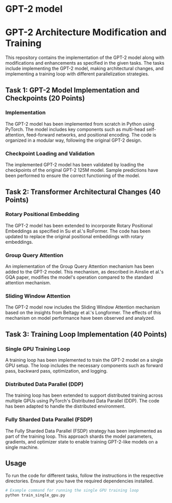 # GPT-2 model

# GPT-2 Architecture Modification and Training

This repository contains the implementation of the GPT-2 model along with modifications and enhancements as specified in the given tasks. The tasks include implementing the GPT-2 model, making architectural changes, and implementing a training loop with different parallelization strategies.

## Task 1: GPT-2 Model Implementation and Checkpoints (20 Points)

### Implementation

The GPT-2 model has been implemented from scratch in Python using PyTorch. The model includes key components such as multi-head self-attention, feed-forward networks, and positional encoding. The code is organized in a modular way, following the original GPT-2 design.

### Checkpoint Loading and Validation

The implemented GPT-2 model has been validated by loading the checkpoints of the original GPT-2 125M model. Sample predictions have been performed to ensure the correct functioning of the model.

## Task 2: Transformer Architectural Changes (40 Points)

### Rotary Positional Embedding

The GPT-2 model has been extended to incorporate Rotary Positional Embeddings as specified in Su et al.'s RoFormer. The code has been updated to replace the original positional embeddings with rotary embeddings.

### Group Query Attention

An implementation of the Group Query Attention mechanism has been added to the GPT-2 model. This mechanism, as described in Ainslie et al.'s GQA paper, modifies the model's operation compared to the standard attention mechanism.

### Sliding Window Attention

The GPT-2 model now includes the Sliding Window Attention mechanism based on the insights from Beltagy et al.'s Longformer. The effects of this mechanism on model performance have been observed and analyzed.

## Task 3: Training Loop Implementation (40 Points)

### Single GPU Training Loop

A training loop has been implemented to train the GPT-2 model on a single GPU setup. The loop includes the necessary components such as forward pass, backward pass, optimization, and logging.

### Distributed Data Parallel (DDP)

The training loop has been extended to support distributed training across multiple GPUs using PyTorch's Distributed Data Parallel (DDP). The code has been adapted to handle the distributed environment.

### Fully Sharded Data Parallel (FSDP)

The Fully Sharded Data Parallel (FSDP) strategy has been implemented as part of the training loop. This approach shards the model parameters, gradients, and optimizer state to enable training GPT-2-like models on a single machine.

## Usage

To run the code for different tasks, follow the instructions in the respective directories. Ensure that you have the required dependencies installed.

```bash
# Example command for running the single GPU training loop
python train_single_gpu.py
